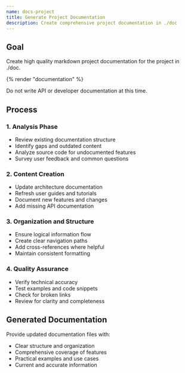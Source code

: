 ```yaml
---
name: docs-project
title: Generate Project Documentation
description: Create comprehensive project documentation in ./doc
---
```


## Goal

Create high quality markdown project documentation for the project in ./doc.


{% render "documentation" %}

Do not write API or developer documentation at this time.


## Process

### 1. Analysis Phase

- Review existing documentation structure
- Identify gaps and outdated content
- Analyze source code for undocumented features
- Survey user feedback and common questions

### 2. Content Creation

- Update architecture documentation
- Refresh user guides and tutorials
- Document new features and changes
- Add missing API documentation

### 3. Organization and Structure

- Ensure logical information flow
- Create clear navigation paths
- Add cross-references where helpful
- Maintain consistent formatting

### 4. Quality Assurance

- Verify technical accuracy
- Test examples and code snippets
- Check for broken links
- Review for clarity and completeness

## Generated Documentation

Provide updated documentation files with:

- Clear structure and organization
- Comprehensive coverage of features
- Practical examples and use cases
- Current and accurate information
